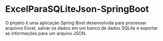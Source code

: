 # ExcelParaSQLiteJson-SpringBoot
O projeto é uma aplicação Spring Boot desenvolvida para processar arquivos Excel, salvar os dados em um banco de dados SQLite e exportar as informações para um arquivo JSON.
